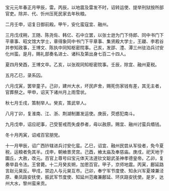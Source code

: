 宝元元年春正月甲辰，雷。丙辰，以地震及雷发不时，诏转运使、提举刑狱按所部官吏。除并、代、忻州压死民家去年秋粮。

二月壬申，诏复日御前殿。甲午，安化蛮寇宜、融州。

三月戊戌朔，王随、陈尧佐、韩亿、石中立罢，以张士逊为门下侍郎、同中书门下平章事、昭文馆大学士，章得象同中书门下平章事、集贤殿大学士，王鬷、李若谷并参知政事，王博文、陈执中同知枢密院事。己亥，发邵、澧、潭三州驻泊兵讨安化州蛮。是月，赐礼部奏名进士、诸科及第出身七百二十四人。

夏四月癸酉，王博文卒。乙亥，以张观同知枢密院事。壬辰，除宜、融州夏税。

五月乙巳，录系囚。

六月戊寅，罢举童子。己卯，建州大水，坏民庐舍，赐死伤家钱有差，其无主者，官葬祭之。甲申，诏天下诸州月上雨雪状。

秋七月壬戌，策制举人。癸亥，策武举人。

八月丁卯，复淮南、江、浙、荆湖制置发运使。庚辰，荧惑犯南斗。

九月戊申，诏应祀事，己受誓戒而失虔恭者，毋以赦原。赐宜、融州讨蛮兵缗钱。

冬十月丙寅，诏戒百官朋党。

十一月甲辰，诏广西钤辖进兵讨安化蛮。乙巳，诏宜、融州民尝从军役者，免今夏税，运粮者免其半。戊申，朝飨景灵宫。己酉，飨太庙及奉慈庙。庚戌，祀天地于圜丘，大赦，改元。百官上尊号曰宝元体天法道钦文聪武圣神孝德皇帝。乙卯，复奏举县令法。王曾薨。十二月癸亥朔，加恩百官。甲子，京师地震。丙寅，鄜延路言赵元昊反。甲戌，禁边人与元昊互市。己卯，奉宁军节度使、知永兴军夏竦兼泾原、秦凤路安抚使，振武军节度使、知延州范雍兼鄜延、环庆路安抚使。是岁，达州大水，黎州蛮来贡。